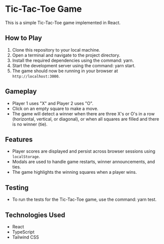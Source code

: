 # Tic-Tac-Toe Game

This is a simple Tic-Tac-Toe game implemented in React.

## How to Play

1. Clone this repository to your local machine.
2. Open a terminal and navigate to the project directory.
3. Install the required dependencies using the command: yarn.
4. Start the development server using the command: yarn start.
5. The game should now be running in your browser at `http://localhost:3000`.

## Gameplay

- Player 1 uses "X" and Player 2 uses "O".
- Click on an empty square to make a move.
- The game will detect a winner when there are three X's or O's in a row (horizontal, vertical, or diagonal), or when all squares are filled and there is no winner (tie).

## Features

- Player scores are displayed and persist across browser sessions using `localStorage`.
- Modals are used to handle game restarts, winner announcements, and ties.
- The game highlights the winning squares when a player wins.

## Testing

- To run the tests for the Tic-Tac-Toe game, use the command: yarn test.

## Technologies Used

- React
- TypeScript
- Tailwind CSS